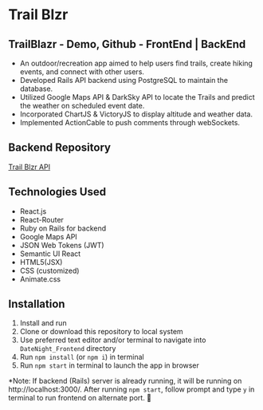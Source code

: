 # Trail Blzr 

## TrailBlazr - Demo, Github - FrontEnd | BackEnd
* An outdoor/recreation app aimed to help users find trails, create hiking events, and connect with other users.
* Developed Rails API backend using PostgreSQL to maintain the database.   
* Utilized Google Maps API & DarkSky API to locate the Trails and predict the weather on scheduled event date. 
* Incorporated ChartJS & VictoryJS to display altitude and weather data. 
* Implemented ActionCable to push comments through webSockets. 


## Backend Repository
[Trail Blzr API](https://github.com/ransing/Trails-Backend-)

## Technologies Used
* React.js 
* React-Router
* Ruby on Rails for backend
* Google Maps API
* JSON Web Tokens (JWT)
* Semantic UI React
* HTML5(JSX)
* CSS (customized)
* Animate.css
 
## Installation
1) Install and run 
2) Clone or download this repository to local system
3) Use preferred text editor and/or terminal to navigate into `DateNight_Frontend` directory
4) Run `npm install` (or `npm i`) in terminal
5) Run `npm start` in terminal to launch the app in browser

*Note: If backend (Rails) server is already running, it will be running on http://localhost:3000/. After running `npm start`, follow prompt and type `y` in terminal to run frontend on alternate port.
＀
